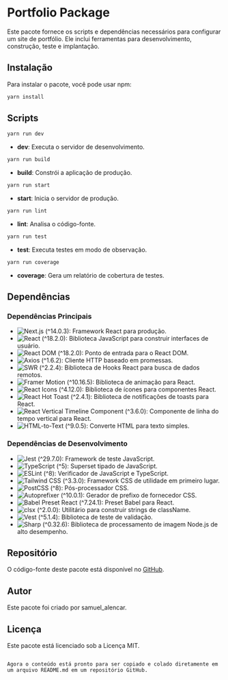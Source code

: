 # Portfolio Package

Este pacote fornece os scripts e dependências necessários para configurar um site de portfólio. Ele inclui ferramentas para desenvolvimento, construção, teste e implantação.

## Instalação

Para instalar o pacote, você pode usar npm:

```bash
yarn install
```

## Scripts

```bash
yarn run dev
```
- **dev**: Executa o servidor de desenvolvimento.

```bash
yarn run build
```
- **build**: Constrói a aplicação de produção.

```bash
yarn run start
```
- **start**: Inicia o servidor de produção.

```bash
yarn run lint
```
- **lint**: Analisa o código-fonte.

```bash
yarn run test
```
- **test**: Executa testes em modo de observação.

```bash
yarn run coverage
```
- **coverage**: Gera um relatório de cobertura de testes.

## Dependências

### Dependências Principais
- ![Next.js](https://img.shields.io/badge/-Next.js-000000?style=flat&logo=next.js) (^14.0.3): Framework React para produção.
- ![React](https://img.shields.io/badge/-React-000000?style=flat&logo=react) (^18.2.0): Biblioteca JavaScript para construir interfaces de usuário.
- ![React DOM](https://img.shields.io/badge/-React_DOM-000000?style=flat&logo=react) (^18.2.0): Ponto de entrada para o React DOM.
- ![Axios](https://img.shields.io/badge/-Axios-000000?style=flat&logo=axios) (^1.6.2): Cliente HTTP baseado em promessas.
- ![SWR](https://img.shields.io/badge/-SWR-000000?style=flat&logo=vercel) (^2.2.4): Biblioteca de Hooks React para busca de dados remotos.
- ![Framer Motion](https://img.shields.io/badge/-Framer_Motion-000000?style=flat&logo=framer) (^10.16.5): Biblioteca de animação para React.
- ![React Icons](https://img.shields.io/badge/-React_Icons-000000?style=flat&logo=react) (^4.12.0): Biblioteca de ícones para componentes React.
- ![React Hot Toast](https://img.shields.io/badge/-React_Hot_Toast-000000?style=flat&logo=react) (^2.4.1): Biblioteca de notificações de toasts para React.
- ![React Vertical Timeline Component](https://img.shields.io/badge/-React_Vertical_Timeline_Component-000000?style=flat&logo=react) (^3.6.0): Componente de linha do tempo vertical para React.
- ![HTML-to-Text](https://img.shields.io/badge/-HTML_to_Text-000000?style=flat&logo=node.js) (^9.0.5): Converte HTML para texto simples.

### Dependências de Desenvolvimento
- ![Jest](https://img.shields.io/badge/-Jest-000000?style=flat&logo=jest) (^29.7.0): Framework de teste JavaScript.
- ![TypeScript](https://img.shields.io/badge/-TypeScript-000000?style=flat&logo=typescript) (^5): Superset tipado de JavaScript.
- ![ESLint](https://img.shields.io/badge/-ESLint-000000?style=flat&logo=eslint) (^8): Verificador de JavaScript e TypeScript.
- ![Tailwind CSS](https://img.shields.io/badge/-Tailwind_CSS-000000?style=flat&logo=tailwind-css) (^3.3.0): Framework CSS de utilidade em primeiro lugar.
- ![PostCSS](https://img.shields.io/badge/-PostCSS-000000?style=flat&logo=postcss) (^8): Pós-processador CSS.
- ![Autoprefixer](https://img.shields.io/badge/-Autoprefixer-000000?style=flat&logo=postcss) (^10.0.1): Gerador de prefixo de fornecedor CSS.
- ![Babel Preset React](https://img.shields.io/badge/-Babel_Preset_React-000000?style=flat&logo=babel) (^7.24.1): Preset Babel para React.
- ![clsx](https://img.shields.io/badge/-clsx-000000?style=flat&logo=node.js) (^2.0.0): Utilitário para construir strings de className.
- ![Vest](https://img.shields.io/badge/-Vest-000000?style=flat&logo=node.js) (^5.1.4): Biblioteca de teste de validação.
- ![Sharp](https://img.shields.io/badge/-Sharp-000000?style=flat&logo=node.js) (^0.32.6): Biblioteca de processamento de imagem Node.js de alto desempenho.

## Repositório

O código-fonte deste pacote está disponível no [GitHub](https://github.com/SamuelAlencar/samuel-alencar.git).

## Autor

Este pacote foi criado por samuel_alencar.

## Licença

Este pacote está licenciado sob a Licença MIT.
```

Agora o conteúdo está pronto para ser copiado e colado diretamente em um arquivo README.md em um repositório GitHub.
